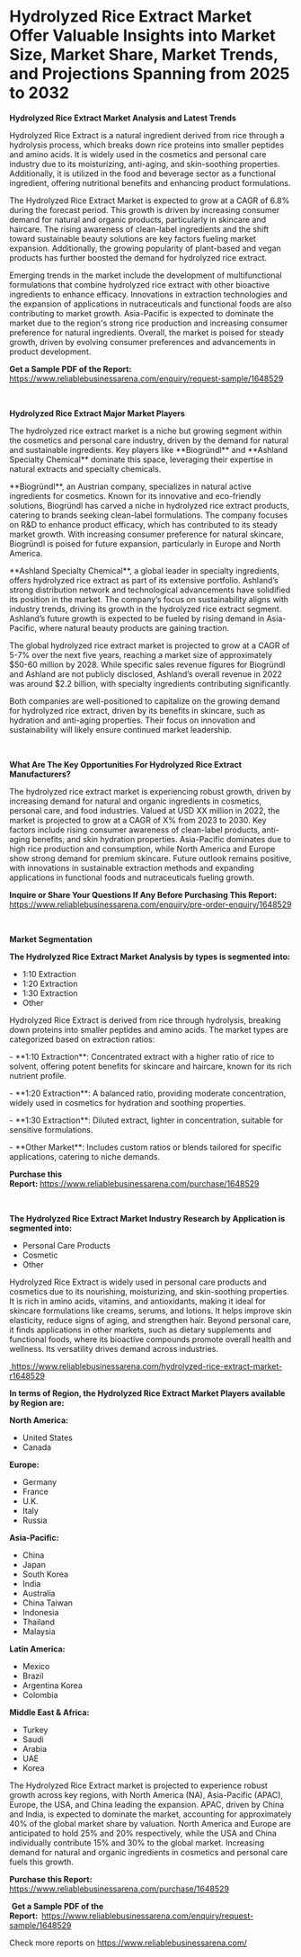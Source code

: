 <p><h1>Hydrolyzed Rice Extract Market Offer Valuable Insights into Market Size, Market Share, Market Trends, and Projections Spanning from 2025 to 2032</h1></p><p><strong>Hydrolyzed Rice Extract Market Analysis and Latest Trends</strong></p>
<p><p>Hydrolyzed Rice Extract is a natural ingredient derived from rice through a hydrolysis process, which breaks down rice proteins into smaller peptides and amino acids. It is widely used in the cosmetics and personal care industry due to its moisturizing, anti-aging, and skin-soothing properties. Additionally, it is utilized in the food and beverage sector as a functional ingredient, offering nutritional benefits and enhancing product formulations.</p><p>The Hydrolyzed Rice Extract Market is expected to grow at a CAGR of 6.8% during the forecast period. This growth is driven by increasing consumer demand for natural and organic products, particularly in skincare and haircare. The rising awareness of clean-label ingredients and the shift toward sustainable beauty solutions are key factors fueling market expansion. Additionally, the growing popularity of plant-based and vegan products has further boosted the demand for hydrolyzed rice extract.</p><p>Emerging trends in the market include the development of multifunctional formulations that combine hydrolyzed rice extract with other bioactive ingredients to enhance efficacy. Innovations in extraction technologies and the expansion of applications in nutraceuticals and functional foods are also contributing to market growth. Asia-Pacific is expected to dominate the market due to the region's strong rice production and increasing consumer preference for natural ingredients. Overall, the market is poised for steady growth, driven by evolving consumer preferences and advancements in product development.</p></p>
<p><strong>Get a Sample PDF of the Report:&nbsp;</strong> <a href="https://www.reliablebusinessarena.com/enquiry/request-sample/1648529?utm_campaign=2138&utm_medium=2&utm_source=Github&utm_content=ia&utm_term=27012025&utm_id=hydrolyzed-rice-extract">https://www.reliablebusinessarena.com/enquiry/request-sample/1648529</a></p>
<p>&nbsp;</p>
<p><strong>Hydrolyzed Rice Extract Major Market Players</strong></p>
<p><p>The hydrolyzed rice extract market is a niche but growing segment within the cosmetics and personal care industry, driven by the demand for natural and sustainable ingredients. Key players like **Biogründl** and **Ashland Specialty Chemical** dominate this space, leveraging their expertise in natural extracts and specialty chemicals.</p><p>**Biogründl**, an Austrian company, specializes in natural active ingredients for cosmetics. Known for its innovative and eco-friendly solutions, Biogründl has carved a niche in hydrolyzed rice extract products, catering to brands seeking clean-label formulations. The company focuses on R&D to enhance product efficacy, which has contributed to its steady market growth. With increasing consumer preference for natural skincare, Biogründl is poised for future expansion, particularly in Europe and North America.</p><p>**Ashland Specialty Chemical**, a global leader in specialty ingredients, offers hydrolyzed rice extract as part of its extensive portfolio. Ashland’s strong distribution network and technological advancements have solidified its position in the market. The company’s focus on sustainability aligns with industry trends, driving its growth in the hydrolyzed rice extract segment. Ashland’s future growth is expected to be fueled by rising demand in Asia-Pacific, where natural beauty products are gaining traction.</p><p>The global hydrolyzed rice extract market is projected to grow at a CAGR of 5-7% over the next five years, reaching a market size of approximately $50-60 million by 2028. While specific sales revenue figures for Biogründl and Ashland are not publicly disclosed, Ashland’s overall revenue in 2022 was around $2.2 billion, with specialty ingredients contributing significantly.</p><p>Both companies are well-positioned to capitalize on the growing demand for hydrolyzed rice extract, driven by its benefits in skincare, such as hydration and anti-aging properties. Their focus on innovation and sustainability will likely ensure continued market leadership.</p></p>
<p>&nbsp;</p>
<p><strong>What Are The Key Opportunities For Hydrolyzed Rice Extract Manufacturers?</strong></p>
<p><p>The hydrolyzed rice extract market is experiencing robust growth, driven by increasing demand for natural and organic ingredients in cosmetics, personal care, and food industries. Valued at USD XX million in 2022, the market is projected to grow at a CAGR of X% from 2023 to 2030. Key factors include rising consumer awareness of clean-label products, anti-aging benefits, and skin hydration properties. Asia-Pacific dominates due to high rice production and consumption, while North America and Europe show strong demand for premium skincare. Future outlook remains positive, with innovations in sustainable extraction methods and expanding applications in functional foods and nutraceuticals fueling growth.</p></p>
<p><strong>Inquire or Share Your Questions If Any Before Purchasing This Report:</strong> <a href="https://www.reliablebusinessarena.com/enquiry/pre-order-enquiry/1648529?utm_campaign=2138&utm_medium=2&utm_source=Github&utm_content=ia&utm_term=27012025&utm_id=hydrolyzed-rice-extract">https://www.reliablebusinessarena.com/enquiry/pre-order-enquiry/1648529</a></p>
<p>&nbsp;</p>
<p><strong>Market Segmentation</strong></p>
<p><strong>The Hydrolyzed Rice Extract Market Analysis by types is segmented into:</strong></p>
<p><ul><li>1:10 Extraction</li><li>1:20 Extraction</li><li>1:30 Extraction</li><li>Other</li></ul></p>
<p><p>Hydrolyzed Rice Extract is derived from rice through hydrolysis, breaking down proteins into smaller peptides and amino acids. The market types are categorized based on extraction ratios:</p><p>- **1:10 Extraction**: Concentrated extract with a higher ratio of rice to solvent, offering potent benefits for skincare and haircare, known for its rich nutrient profile.</p><p>- **1:20 Extraction**: A balanced ratio, providing moderate concentration, widely used in cosmetics for hydration and soothing properties.</p><p>- **1:30 Extraction**: Diluted extract, lighter in concentration, suitable for sensitive formulations.</p><p>- **Other Market**: Includes custom ratios or blends tailored for specific applications, catering to niche demands.</p></p>
<p><strong>Purchase this Report:&nbsp;</strong><a href="https://www.reliablebusinessarena.com/purchase/1648529?utm_campaign=2138&utm_medium=2&utm_source=Github&utm_content=ia&utm_term=27012025&utm_id=hydrolyzed-rice-extract">https://www.reliablebusinessarena.com/purchase/1648529</a></p>
<p>&nbsp;</p>
<p><strong>The Hydrolyzed Rice Extract Market Industry Research by Application is segmented into:</strong></p>
<p><ul><li>Personal Care Products</li><li>Cosmetic</li><li>Other</li></ul></p>
<p><p>Hydrolyzed Rice Extract is widely used in personal care products and cosmetics due to its nourishing, moisturizing, and skin-soothing properties. It is rich in amino acids, vitamins, and antioxidants, making it ideal for skincare formulations like creams, serums, and lotions. It helps improve skin elasticity, reduce signs of aging, and strengthen hair. Beyond personal care, it finds applications in other markets, such as dietary supplements and functional foods, where its bioactive compounds promote overall health and wellness. Its versatility drives demand across industries.</p></p>
<p><a href="https://www.reliablebusinessarena.com/hydrolyzed-rice-extract-market-r1648529?utm_campaign=2138&utm_medium=2&utm_source=Github&utm_content=ia&utm_term=27012025&utm_id=hydrolyzed-rice-extract">&nbsp;https://www.reliablebusinessarena.com/hydrolyzed-rice-extract-market-r1648529</a></p>
<p><strong>In terms of Region, the Hydrolyzed Rice Extract Market Players available by Region are:</strong></p>
<p>
    <p> <strong> North America: </strong>
        <ul>
            <li>United States</li>
            <li>Canada</li>
        </ul>
        </p> 
    <p> <strong> Europe: </strong>
        <ul>
            <li>Germany</li>
            <li>France</li>
            <li>U.K.</li>
            <li>Italy</li>
            <li>Russia</li>
        </ul>
        </p> 
    <p> <strong> Asia-Pacific: </strong>
        <ul>
            <li>China</li>
            <li>Japan</li>
            <li>South Korea</li>
            <li>India</li>
            <li>Australia</li>
            <li>China Taiwan</li>
            <li>Indonesia</li>
            <li>Thailand</li>
            <li>Malaysia</li>
        </ul>
        </p> 
    <p> <strong> Latin America: </strong>
        <ul>
            <li>Mexico</li>
            <li>Brazil</li>
            <li>Argentina Korea</li>
            <li>Colombia</li>
        </ul>
        </p> 
    <p> <strong> Middle East & Africa: </strong>
        <ul>
            <li>Turkey</li>
            <li>Saudi</li>
            <li>Arabia</li>
            <li>UAE</li>
            <li>Korea</li>
        </ul>
    </p>
    </p>
<p><p>The Hydrolyzed Rice Extract market is projected to experience robust growth across key regions, with North America (NA), Asia-Pacific (APAC), Europe, the USA, and China leading the expansion. APAC, driven by China and India, is expected to dominate the market, accounting for approximately 40% of the global market share by valuation. North America and Europe are anticipated to hold 25% and 20% respectively, while the USA and China individually contribute 15% and 30% to the global market. Increasing demand for natural and organic ingredients in cosmetics and personal care fuels this growth.</p></p>
<p><strong>Purchase this Report: </strong><a href="https://www.reliablebusinessarena.com/purchase/1648529?utm_campaign=2138&utm_medium=2&utm_source=Github&utm_content=ia&utm_term=27012025&utm_id=hydrolyzed-rice-extract">https://www.reliablebusinessarena.com/purchase/1648529</a></p>
<p>&nbsp;<strong>Get a Sample PDF of the Report:&nbsp;&nbsp;</strong><a href="https://www.reliablebusinessarena.com/enquiry/request-sample/1648529?utm_campaign=2138&utm_medium=2&utm_source=Github&utm_content=ia&utm_term=27012025&utm_id=hydrolyzed-rice-extract">https://www.reliablebusinessarena.com/enquiry/request-sample/1648529</a></p>
<p><strong></strong></p>
<p>Check more reports on <a href="https://www.reliablebusinessarena.com/?utm_campaign=2138&utm_medium=2&utm_source=Github&utm_content=ia&utm_term=27012025&utm_id=hydrolyzed-rice-extract">https://www.reliablebusinessarena.com/</a></p>